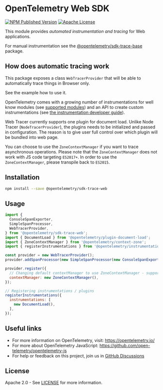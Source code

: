 # OpenTelemetry Web SDK

[![NPM Published Version][npm-img]][npm-url]
[![Apache License][license-image]][license-image]

This module provides *automated instrumentation and tracing* for Web applications.

For manual instrumentation see the
[@opentelemetry/sdk-trace-base](https://github.com/open-telemetry/opentelemetry-js/tree/main/packages/opentelemetry-sdk-trace-base) package.

## How does automatic tracing work

This package exposes a class `WebTracerProvider` that will be able to automatically trace things in Browser only.

See the example how to use it.

OpenTelemetry comes with a growing number of instrumentations for well know modules (see [supported modules](https://github.com/open-telemetry/opentelemetry-js#plugins)) and an API to create custom instrumentations (see [the instrumentation developer guide](https://github.com/open-telemetry/opentelemetry-js/blob/main/doc/instrumentation-guide.md)).

Web Tracer currently supports one plugin for document load.
Unlike Node Tracer (`NodeTracerProvider`), the plugins needs to be initialized and passed in configuration.
The reason is to give user full control over which plugin will be bundled into web page.

You can choose to use the `ZoneContextManager` if you want to trace asynchronous operations. Please note that the `ZoneContextManager` does not work with JS code targeting `ES2017+`. In order to use the `ZoneContextManager`, please transpile back to `ES2015`.

## Installation

```bash
npm install --save @opentelemetry/sdk-trace-web
```

## Usage

```js
import {
  ConsoleSpanExporter,
  SimpleSpanProcessor,
  WebTracerProvider,
} from '@opentelemetry/sdk-trace-web';
import { DocumentLoad } from '@opentelemetry/plugin-document-load';
import { ZoneContextManager } from '@opentelemetry/context-zone';
import { registerInstrumentations } from '@opentelemetry/instrumentation';

const provider = new WebTracerProvider();
provider.addSpanProcessor(new SimpleSpanProcessor(new ConsoleSpanExporter()));

provider.register({
  // Changing default contextManager to use ZoneContextManager - supports asynchronous operations - optional
  contextManager: new ZoneContextManager(),
});

// Registering instrumentations / plugins
registerInstrumentations({
  instrumentations: [
    new DocumentLoad(),
  ],
});

```

## Useful links

- For more information on OpenTelemetry, visit: <https://opentelemetry.io/>
- For more about OpenTelemetry JavaScript: <https://github.com/open-telemetry/opentelemetry-js>
- For help or feedback on this project, join us in [GitHub Discussions][discussions-url]

## License

Apache 2.0 - See [LICENSE][license-url] for more information.

[discussions-url]: https://github.com/open-telemetry/opentelemetry-js/discussions
[license-url]: https://github.com/open-telemetry/opentelemetry-js/blob/main/LICENSE
[license-image]: https://img.shields.io/badge/license-Apache_2.0-green.svg?style=flat
[npm-url]: https://www.npmjs.com/package/@opentelemetry/sdk-trace-web
[npm-img]: https://badge.fury.io/js/%40opentelemetry%2Fsdk-trace-web.svg
